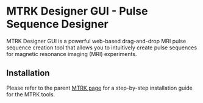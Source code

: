 # MTRK Designer GUI -  Pulse Sequence Designer

MTRK Designer GUI is a powerful web-based drag-and-drop MRI pulse sequence creation tool that allows you to intuitively create pulse sequences for magnetic resonance imaging (MRI) experiments.

## Installation

Please refer to the parent [MTRK page](https://github.com/mtrk-dev#installation) for a step-by-step installation guide for the MTRK tools.
